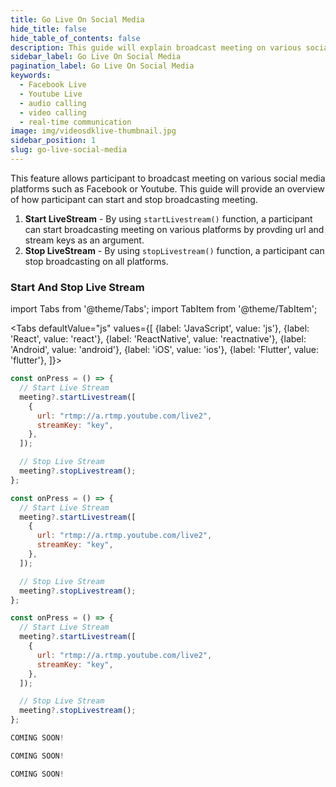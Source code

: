 ```yaml
---
title: Go Live On Social Media
hide_title: false
hide_table_of_contents: false
description: This guide will explain broadcast meeting on various social media platforms.
sidebar_label: Go Live On Social Media
pagination_label: Go Live On Social Media
keywords:
  - Facebook Live
  - Youtube Live
  - audio calling
  - video calling
  - real-time communication
image: img/videosdklive-thumbnail.jpg
sidebar_position: 1
slug: go-live-social-media
---
```


This feature allows participant to broadcast meeting on various social media platforms such as Facebook or Youtube.
This guide will provide an overview of how participant can start and stop broadcasting meeting.

1. **Start LiveStream** - By using `startLivestream()` function, a participant can start broadcasting meeting on various platforms by provding url and stream keys as an argument.
2. **Stop LiveStream** - By using `stopLivestream()` function, a participant can stop broadcasting on all platforms.

### Start And Stop Live Stream

import Tabs from '@theme/Tabs';
import TabItem from '@theme/TabItem';

<Tabs
defaultValue="js"
values={[
{label: 'JavaScript', value: 'js'},
{label: 'React', value: 'react'},
{label: 'ReactNative', value: 'reactnative'},
{label: 'Android', value: 'android'},
{label: 'iOS', value: 'ios'},
{label: 'Flutter', value: 'flutter'},
]}>
<TabItem value="js">

```js
const onPress = () => {
  // Start Live Stream
  meeting?.startLivestream([
    {
      url: "rtmp://a.rtmp.youtube.com/live2",
      streamKey: "key",
    },
  ]);

  // Stop Live Stream
  meeting?.stopLivestream();
};
```

</TabItem>
<TabItem value="react">

```js
const onPress = () => {
  // Start Live Stream
  meeting?.startLivestream([
    {
      url: "rtmp://a.rtmp.youtube.com/live2",
      streamKey: "key",
    },
  ]);

  // Stop Live Stream
  meeting?.stopLivestream();
};
```

</TabItem>
<TabItem value="reactnative">

```js
const onPress = () => {
  // Start Live Stream
  meeting?.startLivestream([
    {
      url: "rtmp://a.rtmp.youtube.com/live2",
      streamKey: "key",
    },
  ]);

  // Stop Live Stream
  meeting?.stopLivestream();
};
```

</TabItem>
<TabItem value="android">

```js
COMING SOON!
```

</TabItem>
<TabItem value="ios">

```js
COMING SOON!
```

</TabItem>
<TabItem value="flutter">

```js
COMING SOON!
```

</TabItem>
</Tabs>
